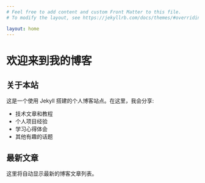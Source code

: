 ```yaml
---
# Feel free to add content and custom Front Matter to this file.
# To modify the layout, see https://jekyllrb.com/docs/themes/#overriding-theme-defaults

layout: home
---
```


# 欢迎来到我的博客

## 关于本站

这是一个使用 Jekyll 搭建的个人博客站点。在这里，我会分享:

- 技术文章和教程
- 个人项目经验
- 学习心得体会
- 其他有趣的话题

## 最新文章

这里将自动显示最新的博客文章列表。



